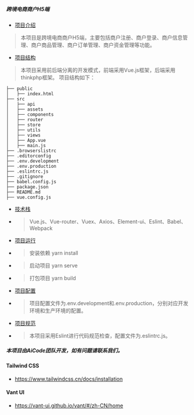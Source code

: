 ##### 跨境电商商户H5端
- [项目介绍](#项目介绍)
> 本项目是跨境电商商户H5端，主要包括商户注册、商户登录、商户信息管理、商户商品管理、商户订单管理、商户资金管理等功能。
- [项目结构](#项目结构)
> 本项目采用前后端分离的开发模式，前端采用Vue.js框架，后端采用thinkphp框架。
项目结构如下：
```angular2html
├── public
│   ├── index.html
├── src
│   ├── api
│   ├── assets
│   ├── components
│   ├── router
│   ├── store
│   ├── utils
│   ├── views
│   ├── App.vue
│   ├── main.js
├── .browserslistrc
├── .editorconfig
├── .env.development
├── .env.production
├── .eslintrc.js
├── .gitignore
├── babel.config.js
├── package.json
├── README.md
├── vue.config.js
```
- [技术栈](#技术栈)
- > Vue.js、Vue-router、Vuex、Axios、Element-ui、Eslint、Babel、Webpack
- [项目运行](#项目运行)
- >安装依赖  yarn install
- >启动项目  yarn serve
- >打包项目  yarn build
- [项目配置](#项目配置)
- >项目配置文件为.env.development和.env.production，分别对应开发环境和生产环境的配置。
- [项目规范](#项目规范)
- >本项目采用Eslint进行代码规范检查，配置文件为.eslintrc.js。
  > 
##### 本项目由AiCode团队开发，如有问题请联系我们。

#### Tailwind CSS 
- https://www.tailwindcss.cn/docs/installation

#### Vant UI
- https://vant-ui.github.io/vant/#/zh-CN/home